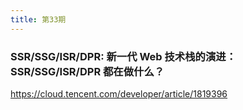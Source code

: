 ```yaml
---
title: 第33期
---
```


### SSR/SSG/ISR/DPR: 新一代 Web 技术栈的演进：SSR/SSG/ISR/DPR 都在做什么？

https://cloud.tencent.com/developer/article/1819396
